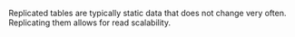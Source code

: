 
Replicated tables are typically static data that does not change very often. Replicating them allows for read scalability.